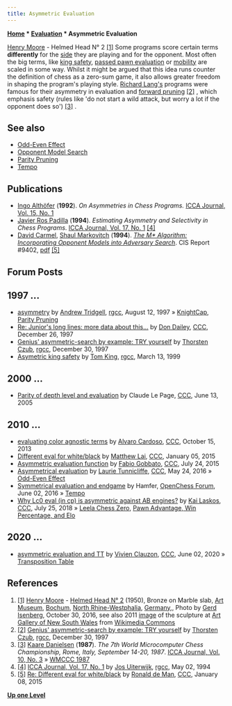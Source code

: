 ```yaml
---
title: Asymmetric Evaluation
---
```

**[Home](Home "Home") * [Evaluation](Evaluation "Evaluation") * Asymmetric Evaluation**

[](https://commons.wikimedia.org/wiki/File:%27Helmet_Head_No._2%27,_bronze_sculpture_by_Henry_Moore,_1955,_Art_Gallery_of_New_South_Wales.JPG) [Henry Moore](Category:Henry_Moore "Category:Henry Moore") - Helmed Head N° 2 <a id="cite-note-1" href="#cite-ref-1">[1]</a>
Some programs score certain terms **differently** for the [side](Side_to_move "Side to move") they are playing and for the opponent. Most often the big terms, like [king safety](King_Safety "King Safety"), [passed pawn evaluation](Passed_Pawn "Passed Pawn") or [mobility](Mobility "Mobility") are scaled in some way. Whilst it might be argued that this idea runs counter the definition of chess as a zero-sum game, it also allows greater freedom in shaping the program's playing style. [Richard Lang's](Richard_Lang "Richard Lang") programs were famous for their asymmetry in evaluation and [forward pruning](Pruning "Pruning") <a id="cite-note-2" href="#cite-ref-2">[2]</a> , which emphasis safety (rules like 'do not start a wild attack, but worry a lot if the opponent does so') <a id="cite-note-3" href="#cite-ref-3">[3]</a> .

## See also

- [Odd-Even Effect](Odd-Even_Effect "Odd-Even Effect")
- [Opponent Model Search](Opponent_Model_Search "Opponent Model Search")
- [Parity Pruning](Parity_Pruning "Parity Pruning")
- [Tempo](Tempo "Tempo")

## Publications

- [Ingo Althöfer](Ingo_Alth%C3%B6fer "Ingo Althöfer") (**1992**). *On Asymmetries in Chess Programs.* [ICCA Journal, Vol. 15, No. 1](ICGA_Journal#15_1 "ICGA Journal")
- [Javier Ros Padilla](index.php?title=Javier_Ros_Padilla&action=edit&redlink=1 "Javier Ros Padilla (page does not exist)") (**1994**). *Estimating Asymmetry and Selectivity in Chess Programs*. [ICCA Journal, Vol. 17, No. 1](ICGA_Journal#17_1 "ICGA Journal") <a id="cite-note-4" href="#cite-ref-4">[4]</a>
- [David Carmel](Mathematician#DCarmel "Mathematician"), [Shaul Markovitch](Shaul_Markovitch "Shaul Markovitch") (**1994**). *[The M\* Algorithm: Incorporating Opponent Models into Adversary Search](https://www.semanticscholar.org/paper/The-M*-Algorithm%3A-Incorporating-Opponent-Models-Carmel-Markovitch/bd788272c81951dc44fa7944e0f72451ced14129)*. CIS Report #9402, [pdf](http://www.cs.technion.ac.il/~shaulm/papers/pdf/Carmel-Markovitch-CIS9402.pdf) <a id="cite-note-5" href="#cite-ref-5">[5]</a>

## Forum Posts

## 1997 ...

- [asymmetry](https://groups.google.com/group/rec.games.chess.computer/msg/f9bfe5d4457a19ad) by [Andrew Tridgell](Andrew_Tridgell "Andrew Tridgell"), [rgcc](Computer_Chess_Forums "Computer Chess Forums"), August 12, 1997 » [KnightCap](KnightCap "KnightCap"), [Parity Pruning](Parity_Pruning "Parity Pruning")
- [Re: Junior's long lines: more data about this...](https://www.stmintz.com/ccc/index.php?id=13323) by [Don Dailey](Don_Dailey "Don Dailey"), [CCC](CCC "CCC"), December 26, 1997
- [Genius' asymmetric-search by example: TRY yourself](http://groups.google.com/group/rec.games.chess.computer/browse_frm/thread/b456400a43207b02) by [Thorsten Czub](Thorsten_Czub "Thorsten Czub"), [rgcc](Computer_Chess_Forums "Computer Chess Forums"), December 30, 1997
- [Asymetric king safety](http://groups.google.com/group/rec.games.chess.computer/browse_frm/thread/462b49226d1f1dfe#) by [Tom King](Tom_King "Tom King"), [rgcc](Computer_Chess_Forums "Computer Chess Forums"), March 13, 1999

## 2000 ...

- [Parity of depth level and evaluation](https://www.stmintz.com/ccc/index.php?id=431012) by Claude Le Page, [CCC](CCC "CCC"), June 13, 2005

## 2010 ...

- [evaluating color agnostic terms](http://www.talkchess.com/forum/viewtopic.php?t=49719) by [Alvaro Cardoso](Alvaro_Cardoso "Alvaro Cardoso"), [CCC](CCC "CCC"), October 15, 2013
- [Different eval for white/black](http://www.talkchess.com/forum/viewtopic.php?t=54865) by [Matthew Lai](Matthew_Lai "Matthew Lai"), [CCC](CCC "CCC"), January 05, 2015
- [Asymmetric evaluation function](http://www.talkchess.com/forum3/viewtopic.php?f=7&t=57067) by [Fabio Gobbato](Fabio_Gobbato "Fabio Gobbato"), [CCC](CCC "CCC"), July 24, 2015
- [Asymmetrical evaluation](http://www.talkchess.com/forum/viewtopic.php?t=60262) by [Laurie Tunnicliffe](Laurie_Tunnicliffe "Laurie Tunnicliffe"), [CCC](CCC "CCC"), May 24, 2016 » [Odd-Even Effect](Odd-Even_Effect "Odd-Even Effect")
- [Symmetrical evaluation and endgame](http://www.open-chess.org/viewtopic.php?f=5&t=2985) by Hamfer, [OpenChess Forum](Computer_Chess_Forums "Computer Chess Forums"), June 02, 2016 » [Tempo](Tempo "Tempo")
- [Why Lc0 eval (in cp) is asymmetric against AB engines?](http://www.talkchess.com/forum3/viewtopic.php?f=2&t=68072) by [Kai Laskos](Kai_Laskos "Kai Laskos"), [CCC](CCC "CCC"), July 25, 2018 » [Leela Chess Zero](Leela_Chess_Zero "Leela Chess Zero"), [Pawn Advantage, Win Percentage, and Elo](Pawn_Advantage,_Win_Percentage,_and_Elo "Pawn Advantage, Win Percentage, and Elo")

## 2020 ...

- [asymmetric evaluation and TT](http://www.talkchess.com/forum3/viewtopic.php?f=7&t=74081) by [Vivien Clauzon](Vivien_Clauzon "Vivien Clauzon"), [CCC](CCC "CCC"), June 02, 2020 » [Transposition Table](Transposition_Table "Transposition Table")

## References

1. <a id="cite-ref-1" href="#cite-note-1">[1]</a> [Henry Moore](Category:Henry_Moore "Category:Henry Moore") - [Helmed Head N° 2](http://www.kunstmuseumbochum.de/collection/helm-kopf-no-2-1950/) (1950), Bronze on Marble slab, [Art Museum](Category:Art_Museum_Bochum "Category:Art Museum Bochum"), [Bochum](https://en.wikipedia.org/wiki/Bochum), [North Rhine-Westphalia](https://en.wikipedia.org/wiki/North_Rhine-Westphalia), [Germany](https://en.wikipedia.org/wiki/Germany),, Photo by [Gerd Isenberg](Gerd_Isenberg "Gerd Isenberg"), October 30, 2016, see also 2011 [image](https://commons.wikimedia.org/wiki/File:%27Helmet_Head_No._2%27,_bronze_sculpture_by_Henry_Moore,_1955,_Art_Gallery_of_New_South_Wales.JPG) of the sculpture at [Art Gallery of New South Wales](https://en.wikipedia.org/wiki/Art_Gallery_of_New_South_Wales) from [Wikimedia Commons](https://en.wikipedia.org/wiki/Wikimedia_Commons)
1. <a id="cite-ref-2" href="#cite-note-2">[2]</a> [Genius' asymmetric-search by example: TRY yourself](http://groups.google.com/group/rec.games.chess.computer/browse_frm/thread/b456400a43207b02) by [Thorsten Czub](Thorsten_Czub "Thorsten Czub"), [rgcc](Computer_Chess_Forums "Computer Chess Forums"), December 30, 1997
1. <a id="cite-ref-3" href="#cite-note-3">[3]</a> [Kaare Danielsen](Kaare_Danielsen "Kaare Danielsen") (**1987**). *The 7th World Microcomputer Chess Championship, Rome, Italy, September 14-20, 1987*. [ICCA Journal, Vol. 10, No. 3](ICGA_Journal#10_3 "ICGA Journal") » [WMCCC 1987](WMCCC_1987 "WMCCC 1987")
1. <a id="cite-ref-4" href="#cite-note-4">[4]</a> [ICCA Journal, Vol. 17, No. 1](https://groups.google.com/d/msg/rec.games.chess/5_dMbe0_juo/bXQQVYVEpykJ) by [Jos Uiterwijk](Jos_Uiterwijk "Jos Uiterwijk"), [rgcc](Computer_Chess_Forums "Computer Chess Forums"), May 02, 1994
1. <a id="cite-ref-5" href="#cite-note-5">[5]</a> [Re: Different eval for white/black](http://www.talkchess.com/forum/viewtopic.php?t=54865&start=27) by [Ronald de Man](Ronald_de_Man "Ronald de Man"), [CCC](CCC "CCC"), January 08, 2015

**[Up one Level](Evaluation "Evaluation")**

